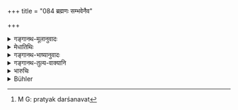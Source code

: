 +++
title = "084 ब्रह्मणः सम्भवेनैव"

+++

<details><summary>गङ्गानथ-मूलानुवादः</summary>

By his very birth the Brāhmaṇa is a divinity even for the gods, and an authority for the people; and the Veda itself is the cause of this.—(84)
</details>

<details><summary>मेधातिथिः</summary>

प्रायश्चित्तिना परिषद्गमनं कर्तव्यम् । परिषत्पूज्यस् तु विधिर् अनुष्ठेयः । सा चैवंरूपा परिषद् एवमर्थश्लोको ऽयम् उत्तरश् च । उत्पत्त्यैव **ब्राह्मणो देवानाम् अपि देवो लोकस्य प्रमाणं** प्रत्ययितः, प्रत्यक्षदर्शनवत्[^११५] । न तदीयं वचनम् अपि शङ्कते कश्चित् । **अत्र कारणं ब्रह्म** वेदस् तदर्थज्ञो ह्य् अदृष्टम् उपदर्शयन् प्रमाणीक्रियते ॥ ११.८४ ॥


[^११५]:
     M G: pratyak darśanavat
</details>

<details><summary>गङ्गानथ-भाष्यानुवादः</summary>

It behoves the man liable to expiation to present himself before the Congregation or Court, and he should act in accordance with that law which may be honoured by that assembly; the present verse and the next serve to indicate the high qualifications of the assembly.

‘*By his very birth the Brāhmaṇa is a divinity even for the gods*’—*and* ‘*for the people he is an authority*’—trustworthy guide,—people reposing as much trust on his words as upon what they see with their own eyes.

‘*The Veda itself is the cause of this*.’—The Brāhmaṇa is regarded as an authority on spiritual matters, only because he knows the Veda and what is contained in it—(84)
</details>

<details><summary>गङ्गानथ-तुल्य-वाक्यानि</summary>

**(verses 11.72-86)**

See Comparative notes for [Verse 11.72].
</details>

<details><summary>भारुचिः</summary>

उपदिष्टस्यानन्तरविधेः स्तुत्यर्थम् इदम् उक्तम् ॥ ११.८३ ॥
</details>

<details><summary>Bühler</summary>

085	By his origin alone a Brahmana is a deity even for the gods, and (his teaching is) authoritative for men, because the Veda is the foundation for that.
</details>
